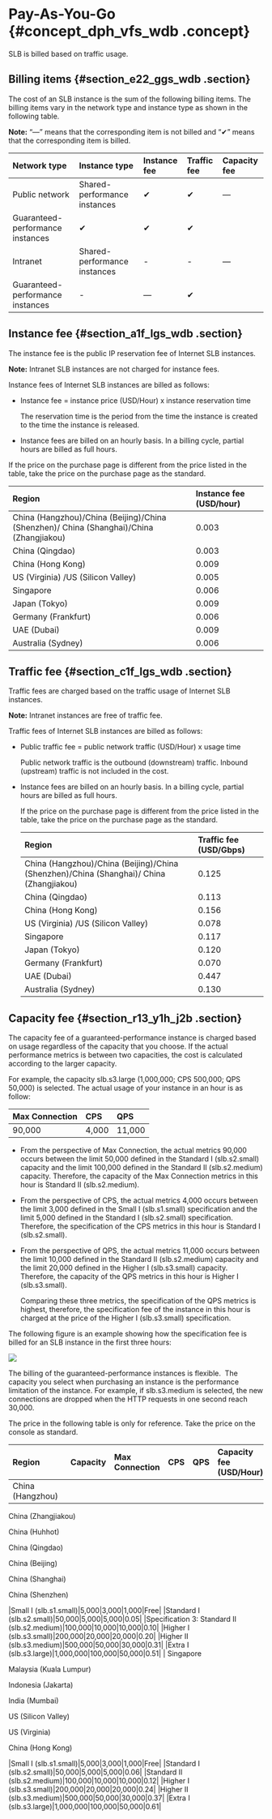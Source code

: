 # Pay-As-You-Go {#concept_dph_vfs_wdb .concept}

SLB is billed based on traffic usage.

## Billing items {#section_e22_ggs_wdb .section}

The cost of an SLB instance is the sum of the following billing items. The billing items vary in the network type and instance type as shown in the following table.

**Note:** “—” means that the corresponding item is not billed and “✔” means that the corresponding item is billed.

|Network type|Instance type|Instance fee|Traffic fee|Capacity fee|
|:-----------|:------------|:-----------|:----------|:-----------|
|Public network|Shared-performance instances|✔|✔|—|
|Guaranteed-performance instances|✔|✔|✔|
|Intranet|Shared-performance instances|-|-|—|
|Guaranteed-performance instances|-|—|✔|

## Instance fee {#section_a1f_lgs_wdb .section}

The instance fee is the public IP reservation fee of Internet SLB instances.

**Note:** Intranet SLB instances are not charged for instance fees.

Instance fees of Internet SLB instances are billed as follows:

-   Instance fee = instance price \(USD/Hour\) x instance reservation time

    The reservation time is the period from the time the instance is created to the time the instance is released.

-   Instance fees are billed on an hourly basis. In a billing cycle, partial hours are billed as full hours.


If the price on the purchase page is different from the price listed in the table, take the price on the purchase page as the standard.

|Region|Instance fee \(USD/hour\)|
|:-----|:------------------------|
|China \(Hangzhou\)/China \(Beijing\)/China \(Shenzhen\)/ China \(Shanghai\)/China \(Zhangjiakou\)|0.003|
|China \(Qingdao\)|0.003|
|China \(Hong Kong\)|0.009|
|US \(Virginia\) /US \(Silicon Valley\)|0.005|
|Singapore|0.006|
|Japan \(Tokyo\)|0.009|
|Germany \(Frankfurt\)|0.006|
|UAE \(Dubai\)|0.009|
|Australia \(Sydney\)|0.006|

## Traffic fee {#section_c1f_lgs_wdb .section}

Traffic fees are charged based on the traffic usage of Internet SLB instances.

**Note:** Intranet instances are free of traffic fee.

Traffic fees of Internet SLB instances are billed as follows:

-   Public traffic fee = public network traffic \(USD/Hour\) x usage time

    Public network traffic is the outbound \(downstream\) traffic. Inbound \(upstream\) traffic is not included in the cost.

-   Instance fees are billed on an hourly basis. In a billing cycle, partial hours are billed as full hours.

    If the price on the purchase page is different from the price listed in the table, take the price on the purchase page as the standard.

    |Region|Traffic fee \(USD/Gbps\)|
    |:-----|:-----------------------|
    |China \(Hangzhou\)/China \(Beijing\)/China \(Shenzhen\)/China \(Shanghai\)/ China \(Zhangjiakou\)|0.125|
    |China \(Qingdao\)|0.113|
    |China \(Hong Kong\)|0.156|
    |US \(Virginia\) /US \(Silicon Valley\)|0.078|
    |Singapore|0.117|
    |Japan \(Tokyo\)|0.120|
    |Germany \(Frankfurt\)|0.070|
    |UAE \(Dubai\)|0.447|
    |Australia \(Sydney\)|0.130|


## Capacity fee {#section_r13_y1h_j2b .section}

The capacity fee of a guaranteed-performance instance is charged based on usage regardless of the capacity that you choose. If the actual performance metrics is between two capacities, the cost is calculated according to the larger capacity.

For example, the capacity slb.s3.large \(1,000,000; CPS 500,000; QPS 50,000\) is selected. The actual usage of your instance in an hour is as follow:

|Max Connection|CPS|QPS|
|:-------------|:--|:--|
|90,000|4,000|11,000|

-   From the perspective of Max Connection, the actual metrics 90,000 occurs between the limit 50,000 defined in the Standard I \(slb.s2.small\) capacity and the limit 100,000 defined in the Standard II \(slb.s2.medium\) capacity. Therefore, the capacity of the Max Connection metrics in this hour is Standard II \(slb.s2.medium\).

-   From the perspective of CPS, the actual metrics 4,000 occurs between the limit 3,000 defined in the Small I \(slb.s1.small\) specification and the limit 5,000 defined in the Standard I \(slb.s2.small\) specification. Therefore, the specification of the CPS metrics in this hour is Standard I \(slb.s2.small\).

-   From the perspective of QPS, the actual metrics 11,000 occurs between the limit 10,000 defined in the Standard II \(slb.s2.medium\) capacity and the limit 20,000 defined in the Higher I \(slb.s3.small\) capacity. Therefore, the capacity of the QPS metrics in this hour is Higher I \(slb.s3.small\).

    Comparing these three metrics, the specification of the QPS metrics is highest, therefore, the specification fee of the instance in this hour is charged at the price of the Higher I \(slb.s3.small\) specification.


The following figure is an example showing how the specification fee is billed for an SLB instance in the first three hours: 

![](http://static-aliyun-doc.oss-cn-hangzhou.aliyuncs.com/assets/img/13418/15382787403113_en-US.png)

The billing of the guaranteed-performance instances is flexible.  The capacity you select when purchasing an instance is the performance limitation of the instance. For example, if slb.s3.medium is selected, the new connections are dropped when the HTTP requests in one second reach 30,000.

The price in the following table is only for reference. Take the price on the console as standard.

|Region| Capacity|Max Connection|CPS|QPS|Capacity fee \(USD/Hour\)|
|:-----|:--------|:-------------|:--|:--|:------------------------|
| China \(Hangzhou\) 

 China \(Zhangjiakou\)

 China \(Huhhot\)

 China \(Qingdao\) 

 China \(Beijing\)  

 China \(Shanghai\) 

 China \(Shenzhen\)

 |Small I \(slb.s1.small\)|5,000|3,000|1,000|Free|
|Standard I \(slb.s2.small\)|50,000|5,000|5,000|0.05|
|Specification 3: Standard II \(slb.s2.medium\)|100,000|10,000|10,000|0.10|
|Higher I \(slb.s3.small\)|200,000|20,000|20,000|0.20|
|Higher II \(slb.s3.medium\)|500,000|50,000|30,000|0.31|
|Extra I \(slb.s3.large\)|1,000,000|100,000|50,000|0.51|
| Singapore

 Malaysia \(Kuala Lumpur\) 

 Indonesia \(Jakarta\) 

 India \(Mumbai\)

 US \(Silicon Valley\)

 US \(Virginia\)

 China \(Hong Kong\)

 |Small I \(slb.s1.small\)|5,000|3,000|1,000|Free|
|Standard I \(slb.s2.small\)|50,000|5,000|5,000|0.06|
|Standard II \(slb.s2.medium\)|100,000|10,000|10,000|0.12|
|Higher I \(slb.s3.small\)|200,000|20,000|20,000|0.24|
|Higher II \(slb.s3.medium\)|500,000|50,000|30,000|0.37|
|Extra I \(slb.s3.large\)|1,000,000|100,000|50,000|0.61|


